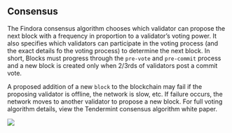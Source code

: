 ## Consensus

The Findora consensus algorithm chooses which validator can propose the next block with a frequency in proportion to a validator’s voting power. It also specifies which validators can participate in the voting process (and the exact details fo the voting process) to determine the next block. In short, Blocks must progress through the `pre-vote` and `pre-commit` process and a new block is created only when 2/3rds of validators post a commit vote.

A proposed addition of a new `block` to the blockchain may fail if the proposing validator is offline, the network is slow, etc. If failure occurs, the network moves to another validator to propose a new block. For full voting algorithm details, view the Tendermint consensus algorithm white paper.

![](https://i.imgur.com/z3okKpP.png)
